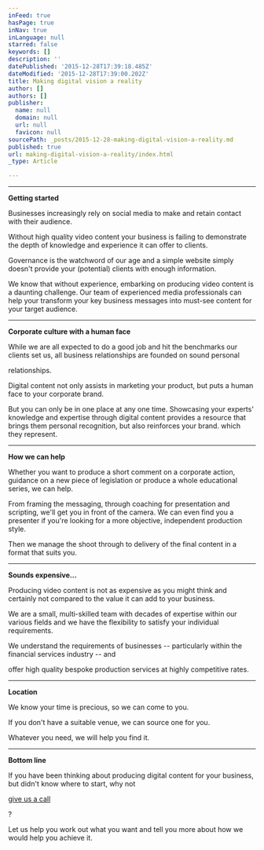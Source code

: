 ```yaml
---
inFeed: true
hasPage: true
inNav: true
inLanguage: null
starred: false
keywords: []
description: ''
datePublished: '2015-12-28T17:39:18.485Z'
dateModified: '2015-12-28T17:39:00.202Z'
title: Making digital vision a reality
author: []
authors: []
publisher:
  name: null
  domain: null
  url: null
  favicon: null
sourcePath: _posts/2015-12-28-making-digital-vision-a-reality.md
published: true
url: making-digital-vision-a-reality/index.html
_type: Article

---
```

****

**Getting started**

Businesses increasingly rely on social media to make and retain contact with their audience.

Without high quality video content your business is failing to demonstrate the depth of knowledge and experience it can offer to clients.

Governance is the watchword of our age and a simple website simply doesn't provide your (potential) clients with enough information.

We know that without experience, embarking on producing video content is a daunting challenge. Our team of experienced media professionals can help your transform your key business messages into must-see content for your target audience.

****

**Corporate culture with a human face**

While we are all expected to do a good job and hit the benchmarks our clients set us, all business relationships are founded on sound personal

relationships.

Digital content not only assists in marketing your product, but puts a human face to your corporate brand.

But you can only be in one place at any one time. Showcasing your experts' knowledge and expertise through digital content provides a resource that brings them personal recognition, but also reinforces your brand. which they represent.

****

**How we can help**

Whether you want to produce a short comment on a corporate action, guidance on a new piece of legislation or produce a whole educational series, we can help.

From framing the messaging, through coaching for presentation and scripting, we'll get you in front of the camera. We can even find you a presenter if you're looking for a more objective, independent production style.  

Then we manage the shoot through to delivery of the final content in a format that suits you.

****

**Sounds expensive...**

Producing video content is not as expensive as you might think and certainly not compared to the value it can add to your business.

We are a small, multi-skilled team with decades of expertise within our various fields and we have the flexibility to satisfy your individual requirements.

We understand the requirements of businesses -- particularly within the financial services industry -- and

offer high quality bespoke production services at highly competitive rates.

****

**Location**

We know your time is precious, so we can come to you.

If you don't have a suitable venue, we can source one for you. 

Whatever you need, we will help you find it.

****

**Bottom line**

If you have been thinking about producing digital content for your business, but didn't know where to start, why not

[give us a call][0]

?

Let us help you work out what you want and tell you more about how we would help you achieve it.

[0]: http://moneyjourney.net/contact/